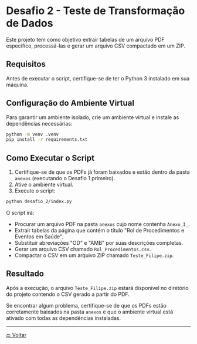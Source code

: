 # Desafio 2 - Teste de Transformação de Dados

Este projeto tem como objetivo extrair tabelas de um arquivo PDF específico, processá-las e gerar um arquivo CSV compactado em um ZIP.

## Requisitos

Antes de executar o script, certifique-se de ter o Python 3 instalado em sua máquina.

## Configuração do Ambiente Virtual

Para garantir um ambiente isolado, crie um ambiente virtual e instale as dependências necessárias:

```bash
python -m venv .venv
pip install -r requirements.txt
```

## Como Executar o Script

1. Certifique-se de que os PDFs já foram baixados e estão dentro da pasta `anexos` (executando o Desafio 1 primeiro).
2. Ative o ambiente virtual.
3. Execute o script:

```bash
python desafio_2/index.py
```

O script irá:
- Procurar um arquivo PDF na pasta `anexos` cujo nome contenha `Anexo_I_`.
- Extrair tabelas da página que contém o título "Rol de Procedimentos e Eventos em Saúde".
- Substituir abreviações "OD" e "AMB" por suas descrições completas.
- Gerar um arquivo CSV chamado `Rol_Procedimentos.csv`.
- Compactar o CSV em um arquivo ZIP chamado `Teste_Filipe.zip`.

## Resultado

Após a execução, o arquivo `Teste_Filipe.zip` estará disponível no diretório do projeto contendo o CSV gerado a partir do PDF.

Se encontrar algum problema, certifique-se de que os PDFs estão corretamente baixados na pasta `anexos` e que o ambiente virtual está ativado com todas as dependências instaladas.

<hr>

[🔙 Voltar](README.md)
